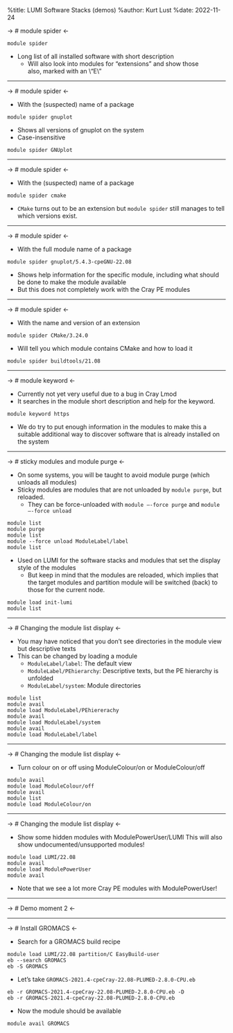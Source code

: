 %title: LUMI Software Stacks (demos)
%author: Kurt Lust
%date: 2022-11-24

-> # module spider <-

```
module spider
```

* Long list of all installed software with short description
    - Will also look into modules for “extensions” and show those  
      also, marked with an \“E\”

-------------------------------------------------

-> # module spider <-

* With the (suspected) name of a package

```
module spider gnuplot
```

* Shows all versions of gnuplot on the system
* Case-insensitive

```
module spider GNUplot
```

-------------------------------------------------

-> # module spider <-

* With the (suspected) name of a package

```
module spider cmake
```

* `CMake` turns out to be an extension but `module spider`
  still manages to tell which versions exist.

-------------------------------------------------

-> # module spider <-

* With the full module name of a package

```
module spider gnuplot/5.4.3-cpeGNU-22.08 
```

* Shows help information for the specific module, including 
  what should be done to make the module available
* But this does not completely work with the Cray PE modules

-------------------------------------------------

-> # module spider <-

* With the name and version of an extension

```
module spider CMake/3.24.0 
```

* Will tell you which module contains CMake and how to load
  it

```
module spider buildtools/21.08
```

-------------------------------------------------

-> # module keyword <-

* Currently not yet very useful due to a bug in Cray Lmod
* It searches in the module short description and help for 
  the keyword.

```
module keyword https
```

* We do try to put enough information in the modules to make
  this a suitable additional way to discover software that is
  already installed on the system

-------------------------------------------------

-> # sticky modules and module purge <-

* On some systems, you will be taught to avoid module purge
  (which unloads all modules)
* Sticky modules are modules that are not unloaded by 
  `module purge`, but reloaded.
    - They can be force-unloaded with `module –-force purge`
      and `module –-force unload`

```
module list
module purge
module list
module --force unload ModuleLabel/label
module list
```

* Used on LUMI for the software stacks and modules that set 
  the display style of the modules
    - But keep in mind that the modules are reloaded, which 
      implies that the target modules and partition module 
      will be switched (back) to those for the current node.

```
module load init-lumi
module list
```

-------------------------------------------------

-> # Changing the module list display <-

* You may have noticed that you don’t see directories in the 
  module view but descriptive texts
* This can be changed by loading a module
    * `ModuleLabel/label`: The default view
    * `ModuleLabel/PEhierarchy`: Descriptive texts, but the 
      PE hierarchy is unfolded
    * `ModuleLabel/system`: Module directories

```
module list
module avail
module load ModuleLabel/PEhiererachy
module avail
module load ModuleLabel/system
module avail
module load ModuleLabel/label
```

-------------------------------------------------

-> # Changing the module list display <-

* Turn colour on or off using ModuleColour/on or 
  ModuleColour/off

```
module avail
module load ModuleColour/off
module avail
module list
module load ModuleColour/on
```

-------------------------------------------------

-> # Changing the module list display <-

* Show some hidden modules with ModulePowerUser/LUMI
  This will also show undocumented/unsupported modules!

```
module load LUMI/22.08
module avail
module load ModulePowerUser
module avail
```

* Note that we see a lot more Cray PE modules with
  ModulePowerUser!


-------------------------------------------------

-> # Demo moment 2 <-


-------------------------------------------------

-> # Install GROMACS <-

* Search for a GROMACS build recipe

```
module load LUMI/22.08 partition/C EasyBuild-user
eb --search GROMACS
eb -S GROMACS
```

* Let’s take `GROMACS-2021.4-cpeCray-22.08-PLUMED-2.8.0-CPU.eb`

```
eb -r GROMACS-2021.4-cpeCray-22.08-PLUMED-2.8.0-CPU.eb -D
eb -r GROMACS-2021.4-cpeCray-22.08-PLUMED-2.8.0-CPU.eb
```

* Now the module should be available

```
module avail GROMACS
```
